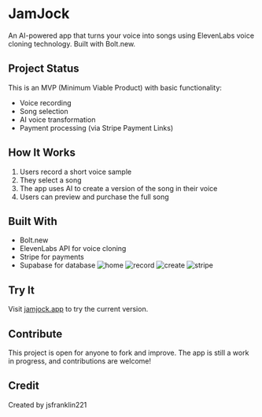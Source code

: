 # JamJock

An AI-powered app that turns your voice into songs using ElevenLabs voice cloning technology. Built with Bolt.new.

## Project Status

This is an MVP (Minimum Viable Product) with basic functionality:
- Voice recording
- Song selection
- AI voice transformation
- Payment processing (via Stripe Payment Links)

## How It Works

1. Users record a short voice sample
2. They select a song
3. The app uses AI to create a version of the song in their voice
4. Users can preview and purchase the full song

## Built With

- Bolt.new
- ElevenLabs API for voice cloning
- Stripe for payments
- Supabase for database
![home](https://github.com/user-attachments/assets/b53887f2-2bda-4248-bcb7-9ad1250c67e0)
![record](https://github.com/user-attachments/assets/eedfb3b6-0ad8-4f43-9764-82f48c1d628c)
![create](https://github.com/user-attachments/assets/8a7ff245-93b0-498c-99a1-da5ed3eb0e9a)
![stripe](https://github.com/user-attachments/assets/11c9d6a4-c201-4e5a-b8c1-9f3f1316b9c6)

## Try It

Visit [jamjock.app](https://jamjock.app) to try the current version.

## Contribute

This project is open for anyone to fork and improve. The app is still a work in progress, and contributions are welcome!

## Credit

Created by jsfranklin221
